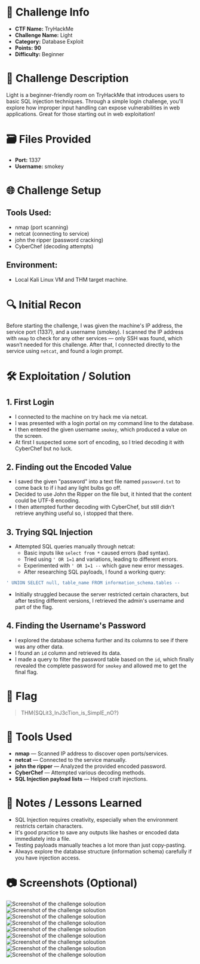# 📌 Challenge Info

- **CTF Name:** TryHackMe
- **Challenge Name:** Light
- **Category:** Database Exploit
- **Points: 90**
- **Difficulty:** Beginner

# 🧠 Challenge Description

Light is a beginner-friendly room on TryHackMe that introduces users to basic SQL injection techniques. Through a simple login challenge, you'll explore how improper input handling can expose vulnerabilities in web applications. Great for those starting out in web exploitation!

# 🗃️ Files Provided

- **Port:** 1337
- **Username:** smokey

# 🌐 Challenge Setup

## **Tools Used:**

- nmap (port scanning)
- netcat (connecting to service)
- john the ripper (password cracking)
- CyberChef (decoding attempts)

## **Environment:**

- Local Kali Linux VM and THM target machine.

# 🔍 Initial Recon

Before starting the challenge, I was given the machine's IP address, the service port (1337), and a username (smokey). I scanned the IP address with `nmap` to check for any other services — only SSH was found, which wasn’t needed for this challenge. After that, I connected directly to the service using `netcat`, and found a login prompt.

# 🛠️ Exploitation / Solution

## 1. First Login

- I connected to the machine on try hack me via netcat.
- I was presented with a login portal on my command line to the database.
- I then entered the given username `smokey`, which produced a value on the screen.
- At first I suspected some sort of encoding, so I tried decoding it with CyberChef but no luck.

## 2. Finding out the Encoded Value

- I saved the given "password" into a text file named `password.txt` to come back to if i had any light bulbs go off.
- Decided to use John the Ripper on the file but, it hinted that the content could be UTF-8 encoding.
- I then attempted further decoding with CyberChef, but still didn't retrieve anything useful so, i stopped that there.

## 3. Trying SQL Injection

- Attempted SQL queries manually through netcat:
    - Basic inputs like `select from *` caused errors (bad syntax).
    - Tried using `' OR 1=1` and variations, leading to different errors.
    - Experimented with `' OR 1=1 --` which gave new error messages.
    - After researching SQL payloads, I found a working query:

```sql
' UNION SELECT null, table_name FROM information_schema.tables --
```

- Initially struggled because the server restricted certain characters, but after testing different versions, I retrieved the admin's username and part of the flag.

## 4. Finding the Username's Password

- I explored the database schema further and its columns to see if there was any other data.
- I found an `id` column and retrieved its data.
- I made a query to filter the password table based on the `id`, which finally revealed the complete password for `smokey` and allowed me to get the final flag.

# 🏴 Flag

> THM{SQLit3_InJ3cTion_is_SimplE_nO?}
> 

# 🧪 Tools Used

- **nmap** — Scanned IP address to discover open ports/services.
- **netcat** — Connected to the service manually.
- **john the ripper** — Analyzed the provided encoded password.
- **CyberChef** — Attempted various decoding methods.
- **SQL Injection payload lists** — Helped craft injections.

# 📝 Notes / Lessons Learned

- SQL Injection requires creativity, especially when the environment restricts certain characters.
- It's good practice to save any outputs like hashes or encoded data immediately into a file.
- Testing payloads manually teaches a lot more than just copy-pasting.
- Always explore the database structure (information schema) carefully if you have injection access.

# 📷 Screenshots (Optional)
![Screenshot of the challenge soloution](https://github.com/KieranPritchard/CTF-Write-Ups/blob/main/TryHackMe/Light/Light_Screenshot_1.png)
![Screenshot of the challenge soloution](https://github.com/KieranPritchard/CTF-Write-Ups/blob/main/TryHackMe/Light/Light_Screenshot_2.png)
![Screenshot of the challenge soloution](https://github.com/KieranPritchard/CTF-Write-Ups/blob/main/TryHackMe/Light/Light_Screenshot_3.png)
![Screenshot of the challenge soloution](https://github.com/KieranPritchard/CTF-Write-Ups/blob/main/TryHackMe/Light/Light_Screenshot_4.png)
![Screenshot of the challenge soloution](https://github.com/KieranPritchard/CTF-Write-Ups/blob/main/TryHackMe/Light/Light_Screenshot_5.png)
![Screenshot of the challenge soloution](https://github.com/KieranPritchard/CTF-Write-Ups/blob/main/TryHackMe/Light/Light_Screenshot_6.png)
![Screenshot of the challenge soloution](https://github.com/KieranPritchard/CTF-Write-Ups/blob/main/TryHackMe/Light/Light_Screenshot_7.png)
![Screenshot of the challenge soloution](https://github.com/KieranPritchard/CTF-Write-Ups/blob/main/TryHackMe/Light/Light_Screenshot_8.png)
![Screenshot of the challenge soloution](https://github.com/KieranPritchard/CTF-Write-Ups/blob/main/TryHackMe/Light/Light_Screenshot_9.png)
